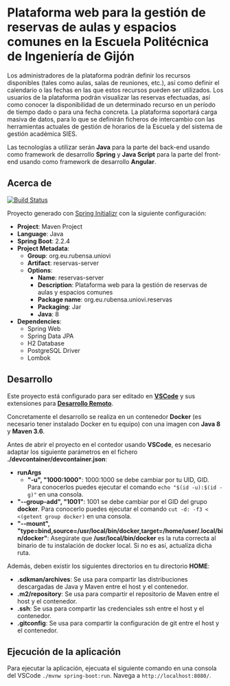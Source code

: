 # Plataforma web para la gestión de reservas de aulas y espacios comunes en la Escuela Politécnica de Ingeniería de Gijón

Los administradores de la plataforma podrán definir los recursos disponibles (tales como aulas, salas de reuniones, etc.), así como definir el calendario o las fechas en las que estos recursos pueden ser utilizados. Los usuarios de la plataforma podrán visualizar las reservas efectuadas, así como conocer la disponibilidad de un determinado recurso en un período de tiempo dado o para una fecha concreta. La plataforma soportará carga masiva de datos, para lo que se definirán ficheros de intercambio con las herramientas actuales de gestión de horarios de la Escuela y del sistema de gestión académica SIES.

Las tecnologías a utilizar serán **Java** para la parte del back-end usando como framework de desarrollo **Spring** y **Java Script** para la parte del front-end usando como framework de desarrollo **Angular**.

## Acerca de

[![Build Status](https://travis-ci.org/rubensa/reservas-server.svg)](https://travis-ci.org/rubensa/reservas-server)

Proyecto generado con [Spring Initializr](https://start.spring.io/) con la siguiente configuración:
*  **Project**: Maven Project
*  **Language**: Java
*  **Spring Boot**: 2.2.4
*  **Project Metadata**:
    *  **Group**: org.eu.rubensa.uniovi
    *  **Artifact**: reservas-server
    *  **Options**:
        *  **Name**: reservas-server
        *  **Description**: Plataforma web para la gestión de reservas de aulas y espacios comunes
        *  **Package name**: org.eu.rubensa.uniovi.reservas
        *  **Packaging**: Jar
        *  **Java**: 8
*  **Dependencies**:
    *  Spring Web
    *  Spring Data JPA
    *  H2 Database
    *  PostgreSQL Driver
    *  Lombok

## Desarrollo

Este proyecto está configurado para ser editado en **[VSCode](https://code.visualstudio.com/)** y sus extensiones para **[Desarrollo Remoto](https://code.visualstudio.com/docs/remote/remote-overview)**.

Concretamente el desarrollo se realiza en un contenedor **Docker** (es necesario tener instalado Docker en tu equipo) con una imagen con **Java 8** y **Maven 3.6**.

Antes de abrir el proyecto en el contedor usando **VSCode**, es necesario adaptar los siguiente parámetros en el fichero **./devcontainer/devcontainer.json**:
*  **runArgs**
    *  **"-u", "1000:1000"**: 1000:1000 se debe cambiar por tu UID, GID.  Para conocerlos puedes ejecutar el comando `echo "$(id -u):$(id -g)"` en una consola.
*   **"--group-add", "1001"**: 1001 se debe cambiar por el GID del grupo **docker**.  Para conocerlo puedes ejecutar el comando `cut -d: -f3 < <(getent group docker)` en una consola.
*   **"--mount", "type=bind,source=/usr/local/bin/docker,target=/home/user/.local/bin/docker"**: Asegúrate que **/usr/local/bin/docker** es la ruta correcta al binario de tu instalación de docker local.  Si no es así, actualíza dicha ruta.

Además, deben existir los siguientes directorios en tu directorio **HOME**:
*  **.sdkman/archives**: Se usa para compartir las distribuciones descargadas de Java y Maven entre el host y el contenedor.
*  **.m2/repository**: Se usa para compartir el repositorio de Maven entre el host y el contenedor.
*  **.ssh**: Se usa para compartir las credenciales ssh entre el host y el contenedor.
*  **.gitconfig**: Se usa para compartir la configuración de git entre el host y el contenedor.

## Ejecución de la aplicación

Para ejecutar la aplicación, ejecuata el siguiente comando en una consola del VSCode `./mvnw spring-boot:run`. Navega a `http://localhost:8080/`.
